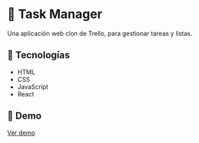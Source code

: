 # 📌 Task Manager

Una aplicación web clon de Trello, para gestionar tareas y listas.

## 📝 Tecnologías
- HTML
- CSS
- JavaScript
- React

## 🔗 Demo  
[Ver demo](https://task-manager-omarher.vercel.app/)


